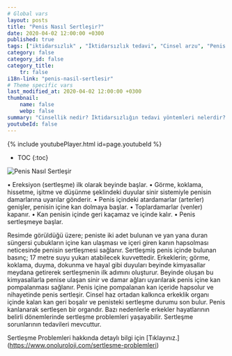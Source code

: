 ```yaml
---
# Global vars
layout: posts
title: "Penis Nasıl Sertleşir?"
date: 2020-04-02 12:00:00 +0300
published: true
tags: ["iktidarsızlık" , "İktidarsızlık tedavi", "Cinsel arzu", "Penis nasıl sertleşir", "Penisin sertleşme sorunları", "Sertleşme sorunu tedavisi", "iktidarsızlık çözümü" , "sertleşme sorunu çözüm" , "sertleşme problemi çözüm" , "sertleşme sorunu ameliyat" , "sertleşme sorunu iğne" , "sertleşme sorunu ilaç", "iktidarsızlık ilaç" , "iktidarsızlık iğne" , "sertleşme sorunu ESWT" , "mutluluk çubuğu", "Penil protez" , "sertleşme sorunu neden olur" , "ereksiyon sorunu" , "penis sertleşmesi" , "sertleşme problemi" , "sertleşme sorunu" , "sertleşmeme" , "penis neden sertleşmez" , "sertleşme sorunu ameliyatı" , "ereksiyon tedavi" ]
category: false
category_id: false
category_title:
    tr: false
i18n-link: "penis-nasil-sertlesir"
# Theme specific vars
last_modified_at: 2020-04-02 12:00:00 +0300
thumbnail:
    name: false
    webp: false
summary: "Cinsellik nedir? İktidarsızlığın tedavi yöntemleri nelerdir? Cinsel arzu nedir? Penis nasıl sertleşir? Penisin sertleşme sorunları, Sertleşme sorunlarının tedavileri, İktidarsızlık tedavileri; ilaçla tedavi, mutluluk çubuğu, penil protez Erken boşalma ve Erken boşalma tedavisi..."
youtubeId: false
---
```

{% include youtubePlayer.html id=page.youtubeId %}

* TOC
{:toc}

![Penis Nasıl Sertleşir](/assets/img/penisnasilsertlesir.jpeg)

•	Ereksiyon (sertleşme) ilk olarak beyinde başlar.
•	Görme, koklama, hissetme, işitme ve düşünme şeklindeki duyular sinir sistemiyle penisin damarlarına uyarılar gönderir.
•	Penis içindeki atardamarlar (arterler) genişler, penisin içine kan dolmaya başlar.
•	Toplardamarlar (venler) kapanır.
•	Kan penisin içinde geri kaçamaz ve içinde kalır.
•	Penis sertleşmeye başlar.

Resimde görüldüğü üzere; peniste iki adet bulunan ve yan yana duran süngersi çubukların içine kan ulaşması ve içeri giren kanın hapsolması neticesinde penisin sertleşmesi sağlanır. Sertleşmiş penis içinde bulunan basınç; 17 metre suyu yukarı atabilecek kuvvettedir. Erkeklerin; görme, koklama, duyma, dokunma ve hayal gibi duyuları beyinde kimyasallar meydana getirerek sertleşmenin ilk adımını oluşturur. Beyinde oluşan bu kimyasallarla penise ulaşan sinir ve damar ağları uyarılarak penis içine kan pompalanması sağlanır. Penis içine pompalanan kan içeride hapsolur ve nihayetinde penis sertleşir. Cinsel haz ortadan kalkınca erkeklik organı içinde kalan kan geri boşalır ve penisteki sertleşme durumu son bulur. Penis kanlanarak sertleşen bir organdır. Bazı nedenlerle erkekler hayatlarının belirli dönemlerinde sertleşme problemleri yaşayabilir. Sertleşme sorunlarının tedavileri mevcuttur.


Sertleşme Problemleri hakkında detaylı bilgi için [Tıklayınız.] (https://www.onoluroloji.com/sertlesme-problemleri)
